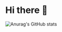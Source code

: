 # Hi there 👋

![Anurag's GitHub stats](https://github-readme-stats.vercel.app/api?username=1Ziad-Etman1&show_icons=true&theme=radical)
